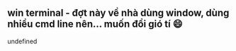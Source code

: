 ## win terminal - đợt này về nhà dùng window, dùng nhiều cmd line nên... muốn đổi gió tí 😄

undefined
